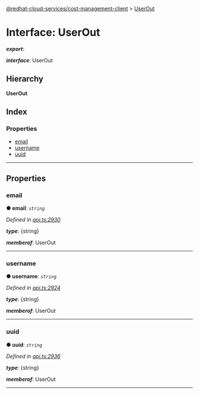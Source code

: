 [@redhat-cloud-services/cost-management-client](../README.md) > [UserOut](../interfaces/userout.md)

# Interface: UserOut

*__export__*: 

*__interface__*: UserOut

## Hierarchy

**UserOut**

## Index

### Properties

* [email](userout.md#email)
* [username](userout.md#username)
* [uuid](userout.md#uuid)

---

## Properties

<a id="email"></a>

###  email

**● email**: *`string`*

*Defined in [api.ts:2930](https://github.com/RedHatInsights/javascript-clients/blob/master/packages/cost-management/api.ts#L2930)*

*__type__*: {string}

*__memberof__*: UserOut

___
<a id="username"></a>

###  username

**● username**: *`string`*

*Defined in [api.ts:2924](https://github.com/RedHatInsights/javascript-clients/blob/master/packages/cost-management/api.ts#L2924)*

*__type__*: {string}

*__memberof__*: UserOut

___
<a id="uuid"></a>

###  uuid

**● uuid**: *`string`*

*Defined in [api.ts:2936](https://github.com/RedHatInsights/javascript-clients/blob/master/packages/cost-management/api.ts#L2936)*

*__type__*: {string}

*__memberof__*: UserOut

___

